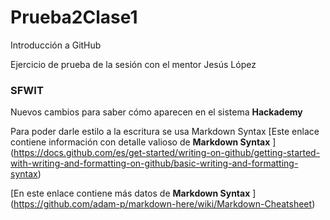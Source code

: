 # Prueba2Clase1
Introducción a GitHub

Ejercicio de prueba de la sesión con el mentor Jesús López
### SFWIT ###

Nuevos cambios para saber cómo aparecen en el sistema
**Hackademy**

Para poder darle estilo a la escritura se usa Markdown Syntax
[Este enlace contiene información con detalle valioso de **Markdown Syntax** ] (https://docs.github.com/es/get-started/writing-on-github/getting-started-with-writing-and-formatting-on-github/basic-writing-and-formatting-syntax)

[En este enlace contiene más datos de **Markdown Syntax** ] (https://github.com/adam-p/markdown-here/wiki/Markdown-Cheatsheet)
